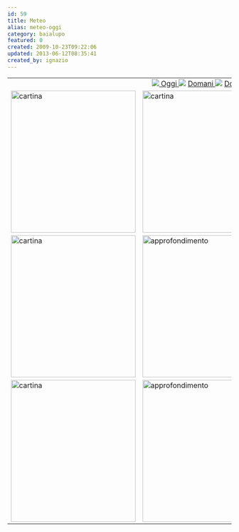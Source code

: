 ```yaml
---
id: 59
title: Meteo
alias: meteo-oggi
category: baialupo
featured: 0
created: 2009-10-23T09:22:06
updated: 2013-06-12T08:35:41
created_by: ignazio
---
```

<table border="0" cellpadding="5">
 <tbody>
  <tr>
   <td align="right" colspan="2">
    <div id="meteo-menu">
     <a href="#">
      <img border="0" src="images/M_images/arrow.png"/>
      Oggi
     </a>
     <img border="0" src="images/M_images/arrow.png"/>
     <a href="#">
      Domani
     </a>
     <img border="0" src="images/M_images/arrow.png"/>
     <a href="#">
      Dopodomani
     </a>
    </div>
   </td>
  </tr>
  <tr>
   <td>
    <a href="http://www.ilmeteo.it/portale/meteo-oggi" target="_blank">
     <img alt="cartina" border="0" height="319" src="http://www.ilmeteo2.com/italy.png" width="280"/>
    </a>
   </td>
   <td>
    <a href="http://www.ilmeteo.it/portale/meteo-oggi" target="_blank">
     <img alt="cartina" border="0" height="319" src="http://win.newmeteo.com/files/ilmeteo/0000.gif?931" width="280"/>
    </a>
   </td>
  </tr>
  <tr>
   <td>
    <a href="http://www.ilmeteo.it/portale/meteo-domani" target="_blank">
     <img alt="cartina" border="0" height="319" src="http://www.ilmeteo2.com/italy_p.png" width="280"/>
    </a>
   </td>
   <td>
    <a href="http://www.ilmeteo.it/portale/meteo-domani" target="_blank">
     <img alt="approfondimento" border="0" height="319" src="http://win.newmeteo.com/files/ilmeteo/0000b.gif" width="280"/>
    </a>
   </td>
  </tr>
  <tr>
   <td>
    <a href="http://www.ilmeteo.it/portale/meteo-dopodomani" target="_blank">
     <img alt="cartina" border="0" height="319" src="http://www.ilmeteo2.com/italy_s.png" width="280"/>
    </a>
   </td>
   <td>
    <a href="http://www.ilmeteo.it/portale/meteo-dopodomani" target="_blank">
     <img alt="approfondimento" border="0" height="319" src="http://win.newmeteo.com/files/ilmeteo/0000c.gif" width="280"/>
    </a>
   </td>
  </tr>
 </tbody>
</table>
